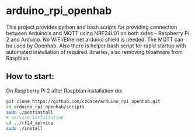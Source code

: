 # arduino_rpi_openhab
This project provides python and bash scripts for providing connection between Arduino's and MQTT using NRF24L01 on both sides - Raspberry Pi 2 and Arduino. No WiFi/Ethernet arduino shield is needed. The MQTT can be used by Openhab.
Also there is helper bash script for rapid startup with automated installation of required libraries, also removing bloatware from Raspbian.

## How to start:
On Raspberry Pi 2 after Raspbian installation do:

```sh
git clone https://github.com/cz6ace/arduino_rpi_openhab.git
cd arduino_rpi_openhab/scripts
sudo ./postinstall
# service installation
cd ../rf24_service
sudo ./install
```
